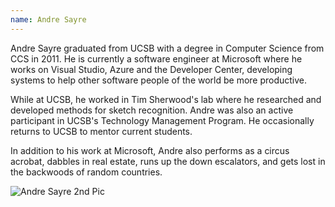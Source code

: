 ```yaml
---
name: Andre Sayre
---
```


Andre Sayre graduated from UCSB with a degree in Computer Science from CCS in 2011. He is currently a software engineer at Microsoft where he works on Visual Studio, Azure and the Developer Center, developing systems to help other software people of the world be more productive.

While at UCSB, he worked in Tim Sherwood's lab where he researched and developed methods for sketch recognition. Andre was also an active participant in UCSB's Technology Management Program. He occasionally returns to UCSB to mentor current students.

In addition to his work at Microsoft, Andre also performs as a circus acrobat, dabbles in real estate, runs up the down escalators, and gets lost in the backwoods of random countries.

![Andre Sayre 2nd Pic](second_800w.jpg)

